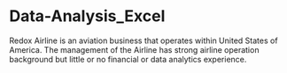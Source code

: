 # Data-Analysis_Excel
Redox Airline is an aviation business that operates within United States of America. The management of the Airline has strong airline operation background but little or no financial or data analytics experience.
